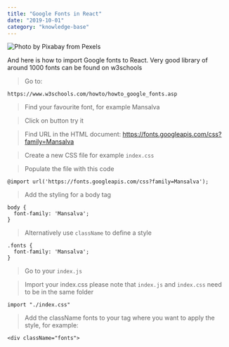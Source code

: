 ```yaml
---
title: "Google Fonts in React"
date: "2019-10-01"
category: "knowledge-base"
---
```


![](https://i.imgur.com/W5e4AEm.jpg "Photo by Pixabay from Pexels")

And here is how to import Google fonts to React. Very good library of around 1000 fonts can be found on w3schools

> Go to:
```
https://www.w3schools.com/howto/howto_google_fonts.asp
```
> Find your favourite font, for example Mansalva

> Click on button try it

> Find URL in the HTML document: https://fonts.googleapis.com/css?family=Mansalva

> Create a new CSS file for example <code>index.css</code>

> Populate the file with this code
```
@import url('https://fonts.googleapis.com/css?family=Mansalva');
```
> Add the styling for a body tag
```
body {
  font-family: 'Mansalva';
}
```
> Alternatively use <code>className</code> to define a style
```
.fonts {
  font-family: 'Mansalva';
}
```
> Go to your <code>index.js</code>

> Import your index.css please note that <code>index.js</code> and <code>index.css</code> need to be in the same folder
```
import "./index.css"
```
> Add the className fonts to your tag where you want to apply the style, for example:
```
<div className="fonts">
```